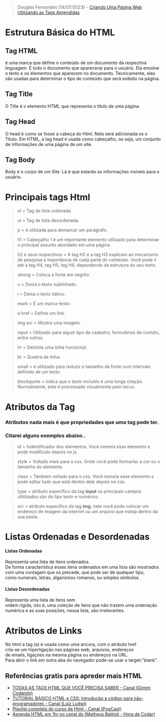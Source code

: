 > Douglas Fernandes (14/07/2023) - [Criando Uma Página Web Utilizando as Tags Aprendidas](https://douglasffjw.github.io/Introducao_Html/)

 # Estrutura Básica do HTML

 ## Tag HTML 
  é uma marca que define
  o conteúdo de um documento da respectiva linguagem.
  É todo o documento que aparecerar para o usuário.
  Ela envolve o texto e os elementos que aparecem no documento.
  Tecnicamente, elas são usadas para determinar
  o tipo de conteúdo que será exibido na página.

## Tag Title 
 O Title é o elemento HTML que representa o título de uma página.
    
## Tag Head 
  O head é como se fosse a cabeça do Html.
  Nela será adicionada os o Título.
  Em HTML, a tag head é usada como cabeçalho,
  ou seja, um conjunto de informações de uma página de um site.
    
## Tag Body
   Body é o corpo de um Site.
   Lá é que estarão as informações visíveis para o usuário.
    

# Principais tags Html
>   ol = Tag de lista ordenada.
 
>   ul = Tag de lista desordenada.
 
> p = é utilizada para demarcar um parágrafo.
 
> h1 = Cabeçalho 1  é um importante elemento utilizado para determinar o principal assunto abordado em uma página.
 
> h2 e seus respectivos = A tag H2 e a tag H3 explicam ao mecanismo de pesquisa a importância de cada parte do conteúdo. Você pode ir até à tag H4, tag H5, tag H6, dependendo da estrutura do seu texto.
 
> strong = Coloca a fonte em negrito.
   
> u = Deixa o texto sublinhado.
 
> i = Deixa o texto itálico.
 
> mark = É um marca-texto.
 
> a href = Define um link.
 
> img src = Mostra uma imagem.
 
> input = Utilizado para algum tipo de cadastro, formulários de contato, entre outros.
 
> hr = Delimita uma linha horizontal.
 
> br = Quebra de linha.
 
> small = é utilizado para reduzir o tamanho da fonte num intervalo definido de um texto.
 
> blockquote = indica que o texto incluído é uma longa citação. Normalmente, este é processado visualmente pelo recuo.
 
    

# Atributos da Tag
   ### Atributos nada mais é que propriedades que uma tag pode ter.
   ### Citarei alguns exemplos abaixo..
    
> id = Indentificador dos elementos. Você nomeia esse elemento e pode modificalo depois no js.
 
>   style = Voltado mais para o css. Onde você pode formartar a cor ou o tamanho do elemento. 
        
>   class = Támbem voltado para o css. Você nomeia esse elemento e pode editar tudo que está dentro dele depois no css.
  
>   type = atributo específico da tag <b>input</b> os principais campos ultilizados são do tipo texto e numérico. 
  
>   src = atributo específico da tag <b>img</b>, nele você pode colocar um endereço de imagem da internet ou um arquivo que esteja dentro da sua pasta.
    
#   Listas Ordenadas e Desordenadas
    
  #### Listas Ordenadas
  Representa uma lista de itens ordenados.
  <br>De forma característica esses itens ordenados em uma lista são mostrados
  <br>com uma contagem que os precede, que pode ser de qualquer tipo,
  <br>como numerais, letras, algarismos romanos, ou simples símbolos.

    
  #### Listas Desordenadas
  Representa uma lista de itens sem
  <br>ordem rígida, isto é, uma coleção de itens que não trazem uma ordenação
  <br>numérica e as suas posições, nessa lista, são irrelevantes.
  

  # Atributos de Links
    
  No html a tag (a) é usada como uma ancora, com o atributo href
  <br>cria-se um hiperligação nas páginas web, arquivos, endereços
  <br>de emails, ligações na mesma página ou endereços na URL. 
  <br>Para abrir o link em outra aba do navegador pode-se usar o target:"blank".  
    
   
   ##  Referências gratis para apreder mais HTML

   <ul>
        <li><a href="https://www.youtube.com/watch?v=-FQP7hD-J6A" target="_blank">TODAS AS TAGS HTML QUE VOCÊ PRECISA SABER - Canal (Gimmi Codando)</a></li>
        <li><a href="https://www.youtube.com/watch?v=4Gq3WW6FwVA" target="_blank">TUTORIAL BÁSICO HTML e CSS: Introdução a código para não-programadores - Canal (Luiz Ludwi)</a></li>
        <li><a href="https://www.youtube.com/watch?v=F2FuWBbrkDU&list=PL4iwH9RF8xHnU9L-1AQPOx6rtLXjoQzTV" target="_blank">Playlist completa do curso de Html - Canal (PogCast)</a></li>
        <li><a href="https://www.youtube.com/watch?v=SV7TL0hxmIQ" target="_blank">Aprenda HTML em 1hr no canal do (Matheus Battisti - Hora de Codar) </a></li>       
    </ul>
